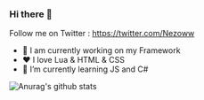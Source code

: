 ### Hi there 👋


Follow me on Twitter : https://twitter.com/Nezoww

- 🔭 I am currently working on my Framework
- ❤  I love Lua & HTML & CSS
- 🌱 I’m currently learning JS and C#


![Anurag's github stats](https://github-readme-stats.vercel.app/api?username=Nezow&show_icons=true&theme=onedark)
